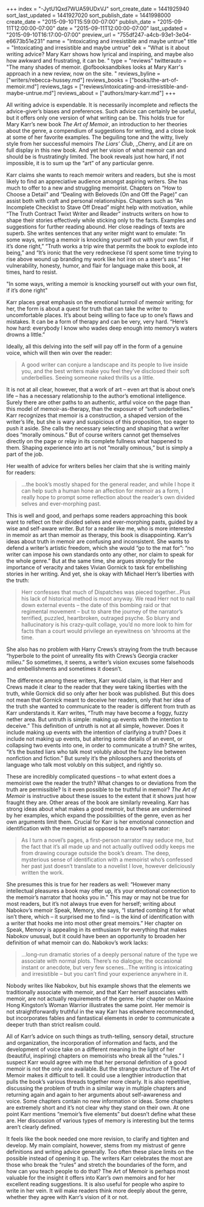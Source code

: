 +++
index = "-JytU1Qxd7WUA59UDxVJ"
sort_create_date = 1441925940
sort_last_updated = 1441927020
sort_publish_date = 1441998000
create_date = "2015-09-10T15:59:00-07:00"
publish_date = "2015-09-11T12:00:00-07:00"
date = "2015-09-11T12:00:00-07:00"
last_updated = "2015-09-10T16:17:00-07:00"
preview_url = "755df247-a4cb-93e1-3e04-e6673b51e231"
name = "Intoxicating and irresistible and maybe untrue"
title = "Intoxicating and irresistible and maybe untrue"
dek = "What is it about writing advice? Mary Karr shows how lyrical and inspiring, and maybe also how awkward and frustrating, it can be. "
type = "reviews"
twitterauto = "The many shades of memoir. @ofbooksandbikes looks at Mary Karr's approach in a new review, now on the site. "
reviews_byline = ["writers/rebecca-hussey.md"]
reviews_books = ["books/the-art-of-memoir.md"]
reviews_tags = ["reviews/intoxicating-and-irresistible-and-maybe-untrue.md"]
reviews_about = ["authors/mary-karr.md"]
+++

All writing advice is expendable. It is necessarily incomplete and reflects the advice-giver’s biases and preferences. Such advice can certainly be useful, but it offers only one version of what writing can be. This holds true for Mary Karr’s new book _The Art of Memoir_, an introduction to her theories about the genre, a compendium of suggestions for writing, and a close look at some of her favorite examples. The beguiling tone and the witty, lively style from her successful memoirs _The Liars’ Club_, _Cherry, and _Lit_ are on full display in this new book. And yet her vision of what memoir can and should be is frustratingly limited. The book reveals just how hard, if not impossible, it is to sum up the “art” of any particular genre.

Karr claims she wants to reach memoir writers and readers, but she is most likely to find an appreciative audience amongst aspiring writers. She has much to offer to a new and struggling memoirist. Chapters on “How to Choose a Detail” and “Dealing with Beloveds (On and Off the Page)” can assist both with craft and personal relationships. Chapters such as “An Incomplete Checklist to Stave Off Dread” might help with motivation, while “The Truth Contract Twixt Writer and Reader” instructs writers on how to shape their stories effectively while sticking only to the facts. Examples and suggestions for further reading abound. Her close readings of texts are superb. She writes sentences that any writer might want to emulate: “In some ways, writing a memoir is knocking yourself out with your own fist, if it’s done right,” “Truth works a trip wire that permits the book to explode into being,” and “It’s ironic that the very redneckese I’d spent some time trying to rise above wound up branding my work like hot iron on a steer’s ass.” Her vulnerability, honesty, humor, and flair for language make this book, at times, hard to resist.

<p class="pull-quote">"In some ways, writing a memoir is knocking yourself out with your own fist, if it’s done right"</p>

Karr places great emphasis on the emotional turmoil of memoir writing; for her, the form is about a quest for truth that can take the writer to uncomfortable places. It’s about being willing to face up to one’s flaws and mistakes. It can be a form of therapy and can be very, very hard. “Here’s how hard: everybody I know who wades deep enough into memory’s waters drowns a little.” 

Ideally, all this delving into the self will pay off in the form of a genuine voice, which will then win over the reader: 

<blockquote>A good writer can conjure a landscape and its people to live inside you, and the best writers make you feel they’ve disclosed their soft underbellies. Seeing someone naked thrills us a little.</blockquote>

It is not at all clear, however, that a work of art – even art that is about one’s life – has a necessary relationship to the author’s emotional intelligence. Surely there are other paths to an authentic, artful voice on the page than this model of memoir-as-therapy, than the exposure of “soft underbellies.” Karr recognizes that memoir is a construction, a shaped version of the writer’s life, but she is wary and suspicious of this proposition, too eager to push it aside. She calls the necessary selecting and shaping that a writer does “morally ominous.” But of course writers cannot get themselves directly on the page or relay in its complete fullness what happened to them. Shaping experience into art is not “morally ominous,” but is simply a part of the job.

Her wealth of advice for writers belies her claim that she is writing mainly for readers: 

<blockquote>…the book’s mostly shaped for the general reader, and while I hope it can help such a human hone an affection for memoir as a form, I really hope to prompt some reflection about the reader’s own divided selves and ever-morphing past.</blockquote>

This is well and good, and perhaps some readers approaching this book want to reflect on their divided selves and ever-morphing pasts, guided by a wise and self-aware writer. But for a reader like me, who is more interested in memoir as art than memoir as therapy, this book is disappointing. Karr’s ideas about truth in memoir are confusing and inconsistent. She wants to defend a writer’s artistic freedom, which she would “go to the mat for”: “no writer can impose his own standards onto any other, nor claim to speak for the whole genre.” But at the same time, she argues strongly for the importance of veracity and takes Vivian Gornick to task for embellishing stories in her writing. And yet, she is okay with Michael Herr’s liberties with the truth:

<blockquote>Herr confesses that much of Dispatches was pieced together…Plus his lack of historical method is moot anyway. We read Herr not to nail down external events – the date of this bombing raid or that regimental movement – but to share the journey of the narrator’s terrified, puzzled, heartbroken, outraged psyche. So blurry and hallucinatory is his crazy-quilt collage, you’d no more look to him for facts than a court would privilege an eyewitness on ‘shrooms at the time.</blockquote>

She also has no problem with Harry Crews’s straying from the truth because “hyperbole to the point of unreality fits with Crews’s Georgia cracker milieu.” So sometimes, it seems, a writer’s vision excuses some falsehoods and embellishments and sometimes it doesn’t. 

The difference among these writers, Karr would claim, is that Herr and Crews made it clear to the reader that they were taking liberties with the truth, while Gornick did so only after her book was published. But this does not mean that Gornick meant to deceive her readers, only that her idea of the truth she wanted to communicate to the reader is different from truth as Karr understands it. Karr writes, “Truth may have become a foggy, fuzzy nether area. But untruth is simple: making up events with the intention to deceive.” This definition of untruth is not at all simple, however. Does it include making up events with the intention of clarifying a truth? Does it include not making up events, but altering some details of an event, or collapsing two events into one, in order to communicate a truth? She writes, “it’s the busted liars who talk most volubly about the fuzzy line between nonfiction and fiction.” But surely it’s the philosophers and theorists of language who talk most volubly on this subject, and rightly so. 

These are incredibly complicated questions – to what extent does a memoirist owe the reader the truth? What changes to or deviations from the truth are permissible? Is it even possible to be truthful in memoir? _The Art of Memoir_ is instructive about these issues to the extent that it shows just how fraught they are. Other areas of the book are similarly revealing. Karr has strong ideas about what makes a good memoir, but these are undermined by her examples, which expand the possibilities of the genre, even as her own arguments limit them. Crucial for Karr is her emotional connection and identification with the memoirist as opposed to a novel’s narrator:

<blockquote>As I turn a novel’s pages, a first-person narrator may seduce me, but the fact that it’s all made up and not actually outlived oddly keeps me from drawing courage outside the book’s dream. The deep, mysterious sense of identification with a memoirist who’s confessed her past just doesn’t translate to a novelist I love, however deliciously written the work.</blockquote>

She presumes this is true for her readers as well: “However many intellectual pleasures a book may offer up, it’s your emotional connection to the memoir’s narrator that hooks you in.” This may or may not be true for most readers, but it’s not always true even for herself; writing about Nabokov’s memoir Speak, Memory, she says, “I started combing it for what isn’t there, which – it surprised me to find – is the kind of identification with a writer that hooks me into most other great memoirs.” Her chapter on Speak, Memory is appealing in its enthusiasm for everything that makes Nabokov unusual, but it could have been an opportunity to broaden her definition of what memoir can do. Nabokov’s work lacks:

<blockquote>…long-run dramatic stories of a deeply personal nature of the type we associate with normal plots. There’s no dialogue; the occasional instant or anecdote, but very few scenes…The writing is intoxicating and irresistible – but you can’t find your experience anywhere in it.</blockquote>

Nobody writes like Nabokov, but his example shows that the elements we traditionally associate with memoir, and that Karr herself associates with memoir, are not actually requirements of the genre. Her chapter on Maxine Hong Kingston’s Woman Warrior illustrates the same point. Her memoir is not straightforwardly truthful in the way Karr has elsewhere recommended, but incorporates fables and fantastical elements in order to communicate a deeper truth than strict realism could. 

All of Karr’s advice on such things as truth-telling, sensory detail, structure and organization, the incorporation of information and facts, and the development of voice take on a different meaning in the light of her (beautiful, inspiring) chapters on memoirists who break all the “rules.” I suspect Karr would agree with me that her personal definition of a good memoir is not the only one available. But the strange structure of The Art of Memoir makes it difficult to tell. It could use a lengthier introduction that pulls the book’s various threads together more clearly. It is also repetitive, discussing the problem of truth in a similar way in multiple chapters and returning again and again to her arguments about self-awareness and voice. Some chapters contain no new information or ideas. Some chapters are extremely short and it’s not clear why they stand on their own. At one point Karr mentions “memoir’s five elements” but doesn’t define what these are. Her discussion of various types of memory is interesting but the terms aren’t clearly defined. 

It feels like the book needed one more revision, to clarify and tighten and develop. My main complaint, however, stems from my mistrust of genre definitions and writing advice generally. Too often these place limits on the possible instead of opening it up. The writers Karr celebrates the most are those who break the “rules” and stretch the boundaries of the form, and how can you teach people to do that? The Art of Memoir is perhaps most valuable for the insight it offers into Karr’s own memoirs and for her excellent reading suggestions. It is also useful for people who aspire to write in her vein. It will make readers think more deeply about the genre, whether they agree with Karr’s vision of it or not. 